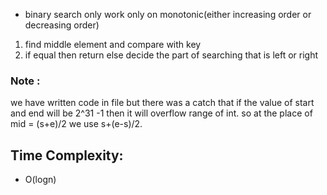 - binary search only work only on monotonic(either increasing order or decreasing order)
1. find middle element and compare with key
2. if equal then return else decide the part of searching that is left or right 
### Note : 
we have written code in file but there was a catch that if the value of start and end will be 2^31 -1 then it will overflow range of int.
so at the place of mid = (s+e)/2 we use s+(e-s)/2.

## Time Complexity:
- O(logn)

